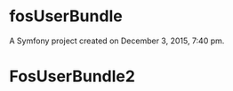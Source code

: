 fosUserBundle
=============

A Symfony project created on December 3, 2015, 7:40 pm.
# FosUserBundle2
